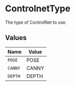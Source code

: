 # ControlnetType

The type of ControlNet to use.


## Values

| Name    | Value   |
| ------- | ------- |
| `POSE`  | POSE    |
| `CANNY` | CANNY   |
| `DEPTH` | DEPTH   |